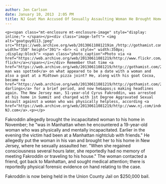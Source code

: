 ```yaml
---
author: Jen Carlson
date: January 10, 2013  2:05 PM
title: NJ Goat Man Accused Of Sexually Assaulting Woman He Brought Home From NYC
---
```



	
	
	
	<p><span class="mt-enclosure mt-enclosure-image" style="display: inline;"> </span></p><div class="image-left"> <img alt="goatguy0113.jpeg" src="https://web.archive.org/web/20130611081219im_/http://gothamist.com/attachments/arts_jen/goatguy0113.jpeg" width="350" height="391"> <br> <i style=" width:350px; ;display:block"> <span class="photo_caption">Photo via <a href="https://web.archive.org/web/20130611081219/http://www.flickr.com/photos/christinyca/4898335016/">christinyca&apos;s flickr</a></span></i></div> Remember that time <a href="https://web.archive.org/web/20130611081219/http://gothamist.com/2012/03/08/spotted_goat_eating_pizza_in_midtow.php">a man was spotted</a> on what appeared to be a date with a woman and also a goat at a Midtown pizza joint? He, along with his goat Cocoa, became <a href="https://web.archive.org/web/20130611081219/http://gothamist.com/2012/03/09/uncovered_pizza_eating_goat_is_a_ne.php">press darlings</a> for a brief period, and now he&apos;s making headlines again. The New Jersey man, 51-year-old Cyrus Fakroddin, was arrested at his home in Summit and charged with 1st Degree Aggravated Sexual Assault against a woman who was physically helpless, according <a href="https://web.archive.org/web/20130611081219/http://www.nj.com/independentpress/index.ssf/2013/01/summit_man_charged_with_sexual.html#incart_river_default">to NJ.com</a>.<p></p>

<p>Fakroddin allegedly brought the incapacitated woman to his home in November; he &quot;was in Manhattan when he encountered a 19-year-old woman who was physically and mentally incapacitated. Earlier in the evening the victim had been at a Manhattan nightclub with friends.&quot; He allegedly put the woman in his van and brought her to his home in New Jersey, where he sexually assaulted her. &quot;When she regained consciousness several hours later, she reportedly had no memory of meeting Fakroddin or traveling to his house.&quot; The woman contacted a friend, got back to Manhattan, and sought medical attention; there is reportedly physical forensic evidence on hand relating to the case.</p>

<p>Fakroddin is now being held in the Union County Jail on $250,000 bail.</p>
	
	
	
	
	
